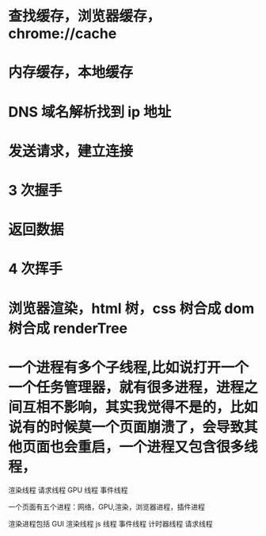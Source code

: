 <!--
 * @Author: sunji 2025506282@qq.com
 * @Date: 2022-11-07 09:15:26
 * @LastEditors: sunji 2025506282@qq.com
 * @LastEditTime: 2022-12-06 10:46:33
 * @FilePath: \front-end\随记\浏览器输入url到底发生了什么.md
 * @Description: 这是默认设置,请设置`customMade`, 打开koroFileHeader查看配置 进行设置: https://github.com/OBKoro1/koro1FileHeader/wiki/%E9%85%8D%E7%BD%AE
-->

# 查找缓存，浏览器缓存，chrome://cache

# 内存缓存，本地缓存

# DNS 域名解析找到 ip 地址

# 发送请求，建立连接

# 3 次握手

# 返回数据

# 4 次挥手

# 浏览器渲染，html 树，css 树合成 dom 树合成 renderTree

# 一个进程有多个子线程,比如说打开一个一个任务管理器，就有很多进程，进程之间互相不影响，其实我觉得不是的，比如说有的时候莫一个页面崩溃了，会导致其他页面也会重启，一个进程又包含很多线程，

渲染线程
请求线程
GPU 线程
事件线程

一个页面有五个进程：网络，GPU,渲染，浏览器进程，插件进程

渲染进程包括
GUI 渲染线程
js 线程
事件线程
计时器线程
请求线程
